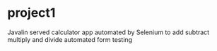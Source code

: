 # project1
Javalin served calculator app automated by Selenium to add subtract multiply and divide automated form testing
